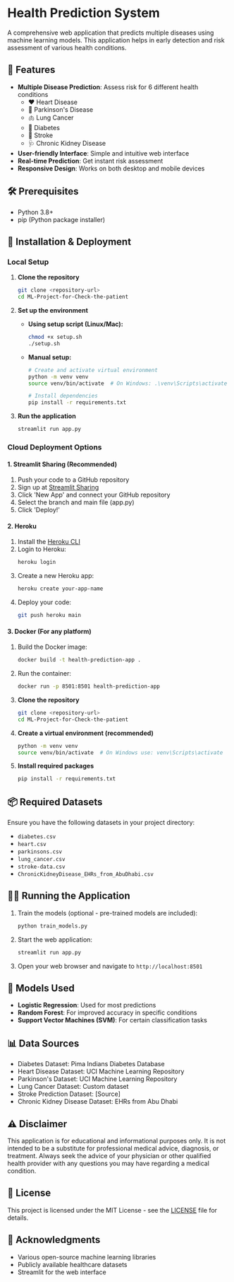 # Health Prediction System

A comprehensive web application that predicts multiple diseases using machine learning models. This application helps in early detection and risk assessment of various health conditions.

## 🌟 Features

- **Multiple Disease Prediction**: Assess risk for 6 different health conditions
  - ❤️ Heart Disease
  - 🧠 Parkinson's Disease
  - 🫁 Lung Cancer
  - 💉 Diabetes
  - 🧠 Stroke
  - 🩺 Chronic Kidney Disease
- **User-friendly Interface**: Simple and intuitive web interface
- **Real-time Prediction**: Get instant risk assessment
- **Responsive Design**: Works on both desktop and mobile devices

## 🛠️ Prerequisites

- Python 3.8+
- pip (Python package installer)

## 🚀 Installation & Deployment

### Local Setup

1. **Clone the repository**
   ```bash
   git clone <repository-url>
   cd ML-Project-for-Check-the-patient
   ```

2. **Set up the environment**
   - **Using setup script (Linux/Mac):**
     ```bash
     chmod +x setup.sh
     ./setup.sh
     ```
   - **Manual setup:**
     ```bash
     # Create and activate virtual environment
     python -m venv venv
     source venv/bin/activate  # On Windows: .\venv\Scripts\activate
     
     # Install dependencies
     pip install -r requirements.txt
     ```

3. **Run the application**
   ```bash
   streamlit run app.py
   ```

### Cloud Deployment Options

#### 1. Streamlit Sharing (Recommended)

1. Push your code to a GitHub repository
2. Sign up at [Streamlit Sharing](https://share.streamlit.io/)
3. Click 'New App' and connect your GitHub repository
4. Select the branch and main file (app.py)
5. Click 'Deploy!'

#### 2. Heroku

1. Install the [Heroku CLI](https://devcenter.heroku.com/articles/heroku-cli)
2. Login to Heroku:
   ```bash
   heroku login
   ```
3. Create a new Heroku app:
   ```bash
   heroku create your-app-name
   ```
4. Deploy your code:
   ```bash
   git push heroku main
   ```

#### 3. Docker (For any platform)

1. Build the Docker image:
   ```bash
   docker build -t health-prediction-app .
   ```
2. Run the container:
   ```bash
   docker run -p 8501:8501 health-prediction-app
   ```

1. **Clone the repository**
   ```bash
   git clone <repository-url>
   cd ML-Project-for-Check-the-patient
   ```

2. **Create a virtual environment (recommended)**
   ```bash
   python -m venv venv
   source venv/bin/activate  # On Windows use: venv\Scripts\activate
   ```

3. **Install required packages**
   ```bash
   pip install -r requirements.txt
   ```

## 📦 Required Datasets

Ensure you have the following datasets in your project directory:
- `diabetes.csv`
- `heart.csv`
- `parkinsons.csv`
- `lung_cancer.csv`
- `stroke-data.csv`
- `ChronicKidneyDisease_EHRs_from_AbuDhabi.csv`

## 🏃‍♂️ Running the Application

1. Train the models (optional - pre-trained models are included):
   ```bash
   python train_models.py
   ```

2. Start the web application:
   ```bash
   streamlit run app.py
   ```

3. Open your web browser and navigate to `http://localhost:8501`

## 🧠 Models Used

- **Logistic Regression**: Used for most predictions
- **Random Forest**: For improved accuracy in specific conditions
- **Support Vector Machines (SVM)**: For certain classification tasks

## 📊 Data Sources

- Diabetes Dataset: Pima Indians Diabetes Database
- Heart Disease Dataset: UCI Machine Learning Repository
- Parkinson's Dataset: UCI Machine Learning Repository
- Lung Cancer Dataset: Custom dataset
- Stroke Prediction Dataset: [Source]
- Chronic Kidney Disease Dataset: EHRs from Abu Dhabi

## ⚠️ Disclaimer

This application is for educational and informational purposes only. It is not intended to be a substitute for professional medical advice, diagnosis, or treatment. Always seek the advice of your physician or other qualified health provider with any questions you may have regarding a medical condition.

## 📝 License

This project is licensed under the MIT License - see the [LICENSE](LICENSE) file for details.

## 🙏 Acknowledgments

- Various open-source machine learning libraries
- Publicly available healthcare datasets
- Streamlit for the web interface
